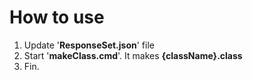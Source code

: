 # How to use

1. Update '**ResponseSet.json**' file
2. Start '**makeClass.cmd**'. It makes **{className}.class**
3. Fin. 
